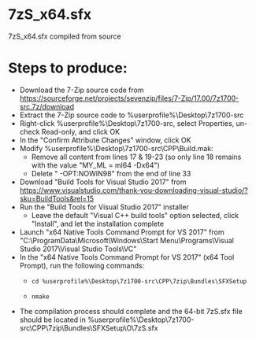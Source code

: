 # 7zS_x64.sfx
7zS_x64.sfx compiled from source

# Steps to produce:
+ Download the 7-Zip source code from https://sourceforge.net/projects/sevenzip/files/7-Zip/17.00/7z1700-src.7z/download
+ Extract the 7-Zip source code to %userprofile%\Desktop\7z1700-src
+ Right-click %userprofile%\Desktop\7z1700-src, select Properties, un-check Read-only, and click OK
+ In the "Confirm Attribute Changes" window, click OK
+ Modify %userprofile%\Desktop\7z1700-src\CPP\Build.mak:
  +	Remove all content from lines 17 & 19-23 (so only line 18 remains with the value "MY_ML = ml64 -Dx64")
  +	Delete " -OPT:NOWIN98" from the end of line 33
+ Download "Build Tools for Visual Studio 2017" from https://www.visualstudio.com/thank-you-downloading-visual-studio/?sku=BuildTools&rel=15
+ Run the "Build Tools for Visual Studio 2017" installer
  +	Leave the default "Visual C++ build tools" option selected, click "Install", and let the installation complete
+ Launch "x64 Native Tools Command Prompt for VS 2017" from "C:\ProgramData\Microsoft\Windows\Start Menu\Programs\Visual Studio 2017\Visual Studio Tools\VC"
+ In the "x64 Native Tools Command Prompt for VS 2017" (x64 Tool Prompt), run the following commands:
  + 	cd %userprofile%\Desktop\7z1700-src\CPP\7zip\Bundles\SFXSetup
  + 	nmake
+ The compilation process should complete and the 64-bit 7zS.sfx file should be located in %userprofile%\Desktop\7z1700-src\CPP\7zip\Bundles\SFXSetup\O\7zS.sfx
